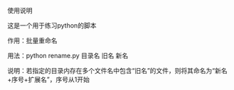 使用说明
<p>这是一个用于练习python的脚本</p>
<p>作用：批量重命名</p>    
<p>用法：python rename.py 目录名 旧名 新名   </p> 
<p>说明：若指定的目录内存在多个文件名中包含“旧名”的文件，则将其命名为“新名+序号+扩展名”，序号从1开始</p>
